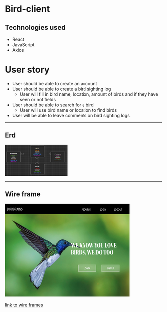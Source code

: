 # Bird-client

## Technologies used
<ul>
<li>React</li>
<li>JavaScript</li>
<li>Axios</li>
</ul>

# User story

- User should be able to create an account
- User should be able to create a bird sighting log
    - User will fill in bird name, location, amount of birds and if they have seen or not fields
- User should be able to search for a bird 
    - User will use bird name or location to find birds
- User will be able to leave comments on bird sighting logs

---


## Erd
<img src="imgs/Bird-erd.png" width="200" height="100" alt="Erd image">

---

## Wire frame

<img  src="imgs/Bird-Wire.png" width="400" height="300" alt="Wire frame">

<a href="https://docs.google.com/presentation/d/1DE21STpf4aIwmSLS2AGdY9T9MXmBdI52lxDonLpo5iY/edit?usp=sharing"> link to wire frames</a>

